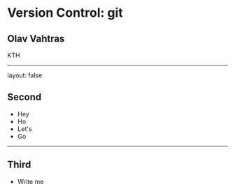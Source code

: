 # Version Control: git

## Olav Vahtras

KTH

---

layout: false

## Second

- Hey
- Ho
- Let's
- Go

---

## Third

- Write me
